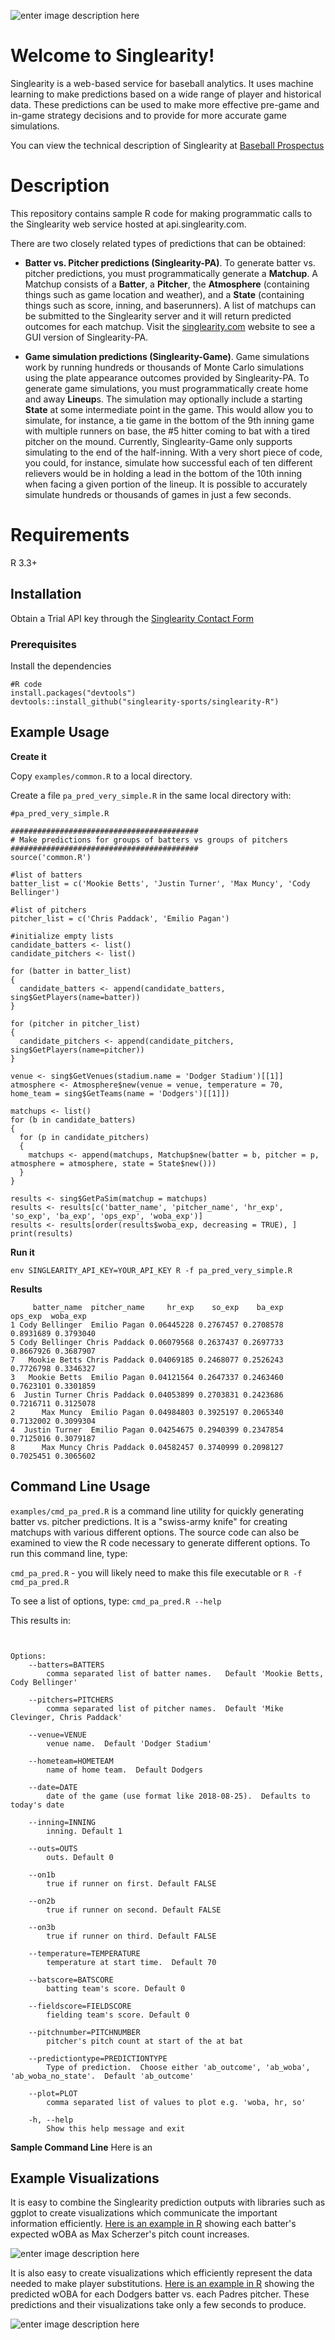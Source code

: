 ![enter image description here](https://www.singlearity.com/static/assets/Logo-PNG.png)
# Welcome to Singlearity!


Singlearity is a web-based service for baseball analytics.  It uses machine learning to make predictions based on a wide range of player and historical data.    These predictions can be used to make more effective pre-game and in-game strategy decisions and to provide for more accurate game simulations.

You can view the technical description of Singlearity at [Baseball Prospectus](https://www.baseballprospectus.com/news/article/59993/singlearity-using-a-neural-network-to-predict-the-outcome-of-plate-appearances/)

# Description

This repository contains sample R code for making programmatic calls to the Singlearity web service hosted at api.singlearity.com.

There are two closely related types of predictions that can be obtained:

* **Batter vs. Pitcher predictions (Singlearity-PA)**.   To generate batter vs. pitcher predictions, you must programmatically generate a **Matchup**.  A Matchup consists of a **Batter**, a **Pitcher**, the **Atmosphere** (containing things such as game location and weather), and a **State** (containing things such as score, inning, and baserunners).  A list of matchups can be submitted to the Singlearity server and it will return predicted outcomes for each matchup.  Visit the [singlearity.com](https://www.singlearity.com) website to see a GUI version of Singlearity-PA.

* **Game simulation predictions (Singlearity-Game)**.   Game simulations work by running hundreds or thousands of Monte Carlo simulations using the plate appearance outcomes provided by Singlearity-PA.   To generate game simulations, you must programmatically create home and away **Lineup**s.   The simulation may optionally include a starting **State** at some intermediate point in the game.  This would allow you to simulate, for instance, a tie game in the bottom of the 9th inning game with multiple runners on base, the #5 hitter coming to bat with a tired pitcher on the mound.   Currently, Singlearity-Game only supports simulating to the end of the half-inning.  With a very short piece of code, you could, for instance, simulate how successful each of ten different relievers would be in holding a lead in the bottom of the 10th inning when facing a given portion of the lineup.    It is possible to accurately simulate hundreds or thousands of games in just a few seconds. 

# Requirements

R 3.3+

## Installation

Obtain a Trial API key through the [Singlearity Contact Form](https://docs.google.com/forms/d/e/1FAIpQLSdO_K9_6cGBG_iStuSMKbqUBRX3Z8RAYzNVFRBVIXuumVSjAg/viewform?usp=sf_link)



### Prerequisites

Install the dependencies

```
#R code
install.packages("devtools")
devtools::install_github("singlearity-sports/singlearity-R")
```


## Example Usage

**Create it**

Copy ```examples/common.R``` to a local directory.

Create a file ```pa_pred_very_simple.R``` in the same local directory with:

```
#pa_pred_very_simple.R

##########################################
# Make predictions for groups of batters vs groups of pitchers
##########################################
source('common.R')

#list of batters
batter_list = c('Mookie Betts', 'Justin Turner', 'Max Muncy', 'Cody Bellinger')

#list of pitchers
pitcher_list = c('Chris Paddack', 'Emilio Pagan')

#initialize empty lists
candidate_batters <- list()
candidate_pitchers <- list()

for (batter in batter_list)
{
  candidate_batters <- append(candidate_batters, sing$GetPlayers(name=batter))
}

for (pitcher in pitcher_list)
{
  candidate_pitchers <- append(candidate_pitchers, sing$GetPlayers(name=pitcher))
}

venue <- sing$GetVenues(stadium.name = 'Dodger Stadium')[[1]]
atmosphere <- Atmosphere$new(venue = venue, temperature = 70, home_team = sing$GetTeams(name = 'Dodgers')[[1]])

matchups <- list()
for (b in candidate_batters)
{
  for (p in candidate_pitchers)
  {
    matchups <- append(matchups, Matchup$new(batter = b, pitcher = p, atmosphere = atmosphere, state = State$new()))
  }
}

results <- sing$GetPaSim(matchup = matchups)
results <- results[c('batter_name', 'pitcher_name', 'hr_exp', 'so_exp', 'ba_exp', 'ops_exp', 'woba_exp')]
results <- results[order(results$woba_exp, decreasing = TRUE), ]
print(results)
```

**Run it**
```
env SINGLEARITY_API_KEY=YOUR_API_KEY R -f pa_pred_very_simple.R
```
**Results**
```
     batter_name  pitcher_name     hr_exp    so_exp    ba_exp   ops_exp  woba_exp
1 Cody Bellinger  Emilio Pagan 0.06445228 0.2767457 0.2708578 0.8931689 0.3793040
5 Cody Bellinger Chris Paddack 0.06079568 0.2637437 0.2697733 0.8667926 0.3687907
7   Mookie Betts Chris Paddack 0.04069185 0.2468077 0.2526243 0.7726798 0.3346327
3   Mookie Betts  Emilio Pagan 0.04121564 0.2647337 0.2463460 0.7623101 0.3301859
6  Justin Turner Chris Paddack 0.04053899 0.2703831 0.2423686 0.7216711 0.3125078
2      Max Muncy  Emilio Pagan 0.04984803 0.3925197 0.2065340 0.7132002 0.3099304
4  Justin Turner  Emilio Pagan 0.04254675 0.2940399 0.2347854 0.7125016 0.3079187
8      Max Muncy Chris Paddack 0.04582457 0.3740999 0.2098127 0.7025451 0.3065602
```

## Command Line Usage
```examples/cmd_pa_pred.R``` is a command line utility for quickly generating batter vs. pitcher predictions.   It is a "swiss-army knife" for creating matchups with various different options.  The source code can also be examined to view the R code necessary to generate different options.   To run this command line, type:

```cmd_pa_pred.R```      - you will likely need to make this file executable 
or 
```R -f cmd_pa_pred.R```

To see a list of options, type:
 ```cmd_pa_pred.R --help```

This results in:
```Usage: ./cmd_pa_pred.R [options]


Options:
	--batters=BATTERS
		comma separated list of batter names.   Default 'Mookie Betts, Cody Bellinger'

	--pitchers=PITCHERS
		comma separated list of pitcher names.  Default 'Mike Clevinger, Chris Paddack'

	--venue=VENUE
		venue name.  Default 'Dodger Stadium' 

	--hometeam=HOMETEAM
		name of home team.  Default Dodgers

	--date=DATE
		date of the game (use format like 2018-08-25).  Defaults to today's date

	--inning=INNING
		inning. Default 1

	--outs=OUTS
		outs. Default 0

	--on1b
		true if runner on first. Default FALSE

	--on2b
		true if runner on second. Default FALSE

	--on3b
		true if runner on third. Default FALSE

	--temperature=TEMPERATURE
		temperature at start time.  Default 70

	--batscore=BATSCORE
		batting team's score. Default 0

	--fieldscore=FIELDSCORE
		fielding team's score. Default 0

	--pitchnumber=PITCHNUMBER
		pitcher's pitch count at start of the at bat

	--predictiontype=PREDICTIONTYPE
		Type of prediction.  Choose either 'ab_outcome', 'ab_woba', 'ab_woba_no_state'.  Default 'ab_outcome'

	--plot=PLOT
		comma separated list of values to plot e.g. 'woba, hr, so'

	-h, --help
		Show this help message and exit

```
**Sample Command Line**
Here is an 


## Example Visualizations
It is easy to combine the Singlearity prediction outputs with libraries such as ggplot to create visualizations which communicate the important information efficiently.  [Here is an example in R](https://github.com/singlearity-sports/singlearity-R/blob/master/examples/wOBA_by_pitch_count.R "Here is an example") showing each batter's expected wOBA as Max Scherzer's pitch count increases.

![enter image description here](https://github.com/singlearity-sports/singlearity-R/blob/master/resources/woba_by_pitch_count.png)

It is also easy to create visualizations which efficiently represent the data needed to make player substitutions.   [Here is an example in R](https://github.com/singlearity-sports/singlearity-R/blob/master/examples/batters_vs_pitchers.R "Here is an example in R") showing the predicted wOBA for each Dodgers batter vs. each Padres pitcher.  These predictions and their visualizations take only a few seconds to produce. 

![enter image description here](https://github.com/singlearity-sports/singlearity-R/blob/master/resources/woba_batter_vs_pitcher.png)
<!--stackedit_data:
eyJoaXN0b3J5IjpbMTY3NjU0MjE2N119
-->